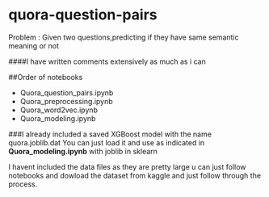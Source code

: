# quora-question-pairs
Problem : Given two questions,predicting if they have same semantic meaning or not

####I have written comments extensively as much as i can

##Order of notebooks
* Quora_question_pairs.ipynb
* Quora_preprocessing.ipynb
* Quora_word2vec.ipynb
* Quora_modeling.ipynb

###I already included a saved XGBoost model with the name quora.joblib.dat
You can just load it and use as indicated in **Quora_modeling.ipynb** with joblib in sklearn

I havent included the data files as they are pretty large u can just follow notebooks and dowload the dataset from kaggle and just follow through the process.


